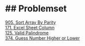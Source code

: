 <h1>## Problemset</h1>
<a href="https://github.com/Seapebble/Leetcode/tree/905.Sort_Array_By_Parity">905. Sort Array By Parity</a>
</br>
<a href="https://github.com/Seapebble/Leetcode/tree/171.Excel_Sheet_Column">171. Excel Sheet Column</a>
</br>
<a href="https://github.com/Seapebble/Leetcode/tree/125.Valid_Palindrome">125. Valid Palindrome</a>
</br>
<a href="https://github.com/Seapebble/Leetcode/tree/374.Guess_Number_Higher_or_Lower">374. Guess Number Higher or Lower</a>
</br>
<a href=""></a>
